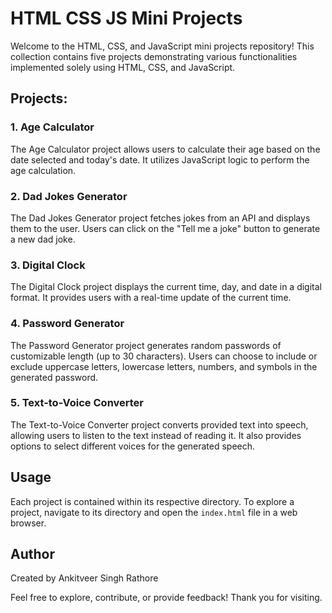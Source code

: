 # HTML CSS JS Mini Projects

Welcome to the HTML, CSS, and JavaScript mini projects repository! This collection contains five projects demonstrating various functionalities implemented solely using HTML, CSS, and JavaScript.

## Projects:

### 1. Age Calculator
The Age Calculator project allows users to calculate their age based on the date selected and today's date. It utilizes JavaScript logic to perform the age calculation.

### 2. Dad Jokes Generator
The Dad Jokes Generator project fetches jokes from an API and displays them to the user. Users can click on the "Tell me a joke" button to generate a new dad joke.

### 3. Digital Clock
The Digital Clock project displays the current time, day, and date in a digital format. It provides users with a real-time update of the current time.

### 4. Password Generator
The Password Generator project generates random passwords of customizable length (up to 30 characters). Users can choose to include or exclude uppercase letters, lowercase letters, numbers, and symbols in the generated password.

### 5. Text-to-Voice Converter
The Text-to-Voice Converter project converts provided text into speech, allowing users to listen to the text instead of reading it. It also provides options to select different voices for the generated speech.

## Usage
Each project is contained within its respective directory. To explore a project, navigate to its directory and open the `index.html` file in a web browser.

## Author
Created by Ankitveer Singh Rathore

Feel free to explore, contribute, or provide feedback! Thank you for visiting.
